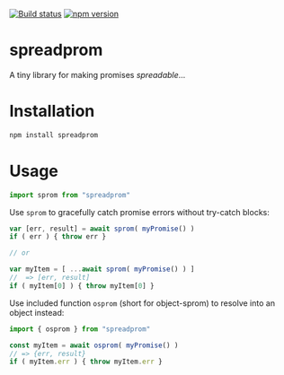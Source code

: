 [![Build status](https://ci.appveyor.com/api/projects/status/ojgkwe64oc154to6/branch/main?svg=true)](https://ci.appveyor.com/project/pbxx/spreadprom/branch/main)
[![npm version](https://img.shields.io/npm/v/spreadprom)](https://www.npmjs.com/package/spreadprom)


# spreadprom
A tiny library for making promises *spreadable*...

# Installation
```bash
npm install spreadprom
```

# Usage

```js
import sprom from "spreadprom"
```

Use `sprom` to gracefully catch promise errors without try-catch blocks:

```js
var [err, result] = await sprom( myPromise() )
if ( err ) { throw err }

// or

var myItem = [ ...await sprom( myPromise() ) ]
//  => [err, result]
if ( myItem[0] ) { throw myItem[0] }
```

Use included function `osprom` (short for object-sprom) to resolve into an object instead:
```js
import { osprom } from "spreadprom"

const myItem = await osprom( myPromise() )
// => {err, result}
if ( myItem.err ) { throw myItem.err }
```